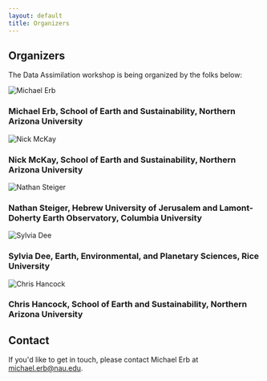 ```yaml
---
layout: default
title: Organizers
---
```


## Organizers

The Data Assimilation workshop is being organized by the folks below:

![Michael Erb](/least-github-pages/assets/MichaelErb.jpg)

### Michael Erb, School of Earth and Sustainability, Northern Arizona University

![Nick McKay](/least-github-pages/assets/NickMcKay.jpg)

### Nick McKay, School of Earth and Sustainability, Northern Arizona University

![Nathan Steiger](/least-github-pages/assets/NathanSteiger.jpg)

### Nathan Steiger, Hebrew University of Jerusalem and Lamont-Doherty Earth Observatory, Columbia University

![Sylvia Dee](/least-github-pages/assets/SylviaDee.jpg)

### Sylvia Dee, Earth, Environmental, and Planetary Sciences, Rice University

![Chris Hancock](/least-github-pages/assets/ChrisHancock.jpg)

### Chris Hancock, School of Earth and Sustainability, Northern Arizona University

## Contact

If you'd like to get in touch, please contact Michael Erb at michael.erb@nau.edu.
